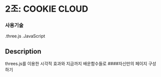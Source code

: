 # 2조: COOKIE CLOUD  
### 사용기술
.three.js
.JavaScript

## Description
threes.js를 이용한 시각적 효과와 지금까지 배운함수들로 
####자신만의 페이지 구성하기
